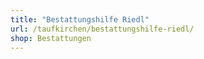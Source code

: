 ```yaml
---
title: "Bestattungshilfe Riedl"
url: /taufkirchen/bestattungshilfe-riedl/
shop: Bestattungen
---
```

